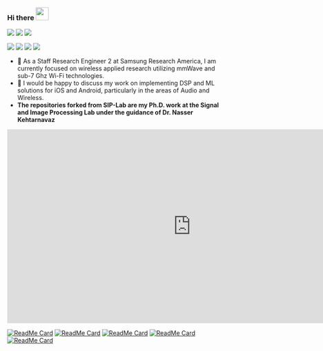 ### Hi there <img src="https://raw.githubusercontent.com/MartinHeinz/MartinHeinz/master/wave.gif" width="30px">

<!--
**abhishek-sehgal/abhishek-sehgal** is a ✨ _special_ ✨ repository because its `README.md` (this file) appears on your GitHub profile.

Here are some ideas to get you started:

- 🔭 I’m currently working on ...
- 🌱 I’m currently learning ...
- 👯 I’m looking to collaborate on ...
- 🤔 I’m looking for help with ...
- 💬 Ask me about ...
- 📫 How to reach me: ...
- 😄 Pronouns: ...
- ⚡ Fun fact: ...
-->

![](https://img.shields.io/badge/Code-Python-informational?style=flat&logo=Python&color=2bbc8a)
![](https://img.shields.io/badge/Code-C++-informational?style=flat&logo=c%2B%2B&color=2bbc8a)
![](https://img.shields.io/badge/Code-Java-informational?style=flat&logo=openjdk&color=2bbc8a)


![](https://img.shields.io/badge/Tools-TensorFlow-informational?style=flat&logo=TensorFlow&color=2bbc8a)
![](https://img.shields.io/badge/Tools-PyTorch-informational?style=flat&logo=PyTorch&logoColor=red&color=2bbc8a)
![](https://img.shields.io/badge/Tools-Keras-informational?style=flat&logo=Keras&color=2bbc8a)
![](https://img.shields.io/badge/Tools-SKLearn-informational?style=flat&logo=SciKit-Learn&color=2bbc8a)




- 🔭 As a Staff Research Engineer 2 at Samsung Research America, I am currently focused on wireless applied research utilizing mmWave and sub-7 Ghz Wi-Fi technologies.
- 💬 I would be happy to discuss my work on implementing DSP and ML solutions for iOS and Android, particularly in the areas of Audio and Wireless.
- **The repositories forked from SIP-Lab are my Ph.D. work at the Signal and Image Processing Lab under  the guidance of Dr. Nasser Kehtarnavaz**

<iframe
	src="https://abhishek-sehgal-cnn-vad.hf.space"
	frameborder="0"
	width="850"
	height="450"
></iframe>


[![ReadMe Card](https://github-readme-stats.vercel.app/api/pin/?username=SIP-Lab&repo=CNN-VAD&show_icons=true&theme=gotham)](https://github.com/SIP-Lab/CNN-VAD)
[![ReadMe Card](https://github-readme-stats.vercel.app/api/pin/?username=SIP-Lab&repo=Deep-Learning-Mobile&show_icons=true&theme=gotham)](https://github.com/SIP-Lab/Deep-Learning-Mobile)
[![ReadMe Card](https://github-readme-stats.vercel.app/api/pin/?username=SIP-Lab&repo=Integrated-Hearing-Aid-App&show_icons=true&theme=gotham)](https://github.com/SIP-Lab/Integrated-Hearing-Aid-App)
[![ReadMe Card](https://github-readme-stats.vercel.app/api/pin/?username=SIP-Lab&repo=iOS-TwoExternalMics&show_icons=true&theme=gotham)](https://github.com/iOS-TwoExternalMics)
[![ReadMe Card](https://github-readme-stats.vercel.app/api/pin/?username=SIP-Lab&repo=Smartphone-Research-Platform&show_icons=true&theme=gotham)](https://github.com/Smartphone-Research-Platform)
